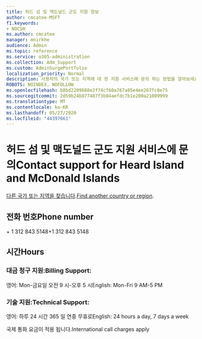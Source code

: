 ```yaml
---
title: 허드 섬 및 맥도널드 군도 지원 정보
author: cmcatee-MSFT
f1.keywords:
- NOCSH
ms.author: cmcatee
manager: mnirkhe
audience: Admin
ms.topic: reference
ms.service: o365-administration
ms.collection: Adm_Support
ms.custom: AdminSurgePortfolio
localization_priority: Normal
description: 사용자의 국가 또는 지역에 대 한 지원 서비스에 문의 하는 방법을 알아보세요.
ROBOTS: NOINDEX, NOFOLLOW
ms.openlocfilehash: b8bd2209688e2f74cf60a767a85e4ee267fc8e75
ms.sourcegitcommit: 2d59b24b877487f3b84aefdc7b1e200a21009999
ms.translationtype: MT
ms.contentlocale: ko-KR
ms.lasthandoff: 05/27/2020
ms.locfileid: "44397661"
---
```

# <a name="contact-support-for-heard-island-and-mcdonald-islands"></a><span data-ttu-id="f81ba-103">허드 섬 및 맥도널드 군도 지원 서비스에 문의</span><span class="sxs-lookup"><span data-stu-id="f81ba-103">Contact support for Heard Island and McDonald Islands</span></span>

<span data-ttu-id="f81ba-104">[다른 국가 또는 지역을 찾습니다](../contact-support-for-business-products.md).</span><span class="sxs-lookup"><span data-stu-id="f81ba-104">[Find another country or region](../contact-support-for-business-products.md).</span></span>

## <a name="phone-number"></a><span data-ttu-id="f81ba-105">전화 번호</span><span class="sxs-lookup"><span data-stu-id="f81ba-105">Phone number</span></span>
<span data-ttu-id="f81ba-106">+ 1 312 843 5148</span><span class="sxs-lookup"><span data-stu-id="f81ba-106">+1 312 843 5148</span></span>

## <a name="hours"></a><span data-ttu-id="f81ba-107">시간</span><span class="sxs-lookup"><span data-stu-id="f81ba-107">Hours</span></span>
### <a name="billing-support"></a><span data-ttu-id="f81ba-108">대금 청구 지원:</span><span class="sxs-lookup"><span data-stu-id="f81ba-108">Billing Support:</span></span>

<span data-ttu-id="f81ba-109">영어: Mon-금요일 오전 9 시-오후 5 시</span><span class="sxs-lookup"><span data-stu-id="f81ba-109">English: Mon-Fri 9 AM-5 PM</span></span>

### <a name="technical-support"></a><span data-ttu-id="f81ba-110">기술 지원:</span><span class="sxs-lookup"><span data-stu-id="f81ba-110">Technical Support:</span></span>

<span data-ttu-id="f81ba-111">영어: 하루 24 시간 365 일 연중 무휴로</span><span class="sxs-lookup"><span data-stu-id="f81ba-111">English: 24 hours a day, 7 days a week</span></span>

<span data-ttu-id="f81ba-112">국제 통화 요금이 적용 됩니다.</span><span class="sxs-lookup"><span data-stu-id="f81ba-112">International call charges apply</span></span>
